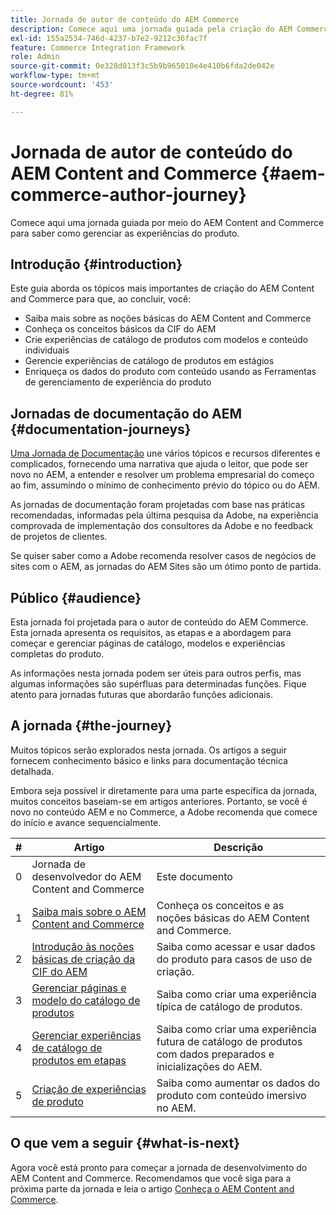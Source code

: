 ```yaml
---
title: Jornada de autor de conteúdo do AEM Commerce
description: Comece aqui uma jornada guiada pela criação do AEM Commerce
exl-id: 155a2534-746d-4237-b7e2-9212c36fac7f
feature: Commerce Integration Framework
role: Admin
source-git-commit: 0e328d013f3c5b9b965010e4e410b6fda2de042e
workflow-type: tm+mt
source-wordcount: '453'
ht-degree: 81%

---
```


# Jornada de autor de conteúdo do AEM Content and Commerce {#aem-commerce-author-journey}

Comece aqui uma jornada guiada por meio do AEM Content and Commerce para saber como gerenciar as experiências do produto.

## Introdução {#introduction}

Este guia aborda os tópicos mais importantes de criação do AEM Content and Commerce para que, ao concluir, você:

* Saiba mais sobre as noções básicas do AEM Content and Commerce
* Conheça os conceitos básicos da CIF do AEM
* Crie experiências de catálogo de produtos com modelos e conteúdo individuais
* Gerencie experiências de catálogo de produtos em estágios
* Enriqueça os dados do produto com conteúdo usando as Ferramentas de gerenciamento de experiência do produto

## Jornadas de documentação do AEM {#documentation-journeys}

[Uma Jornada de Documentação](/help/journey-documentation/documentation-journeys.md) une vários tópicos e recursos diferentes e complicados, fornecendo uma narrativa que ajuda o leitor, que pode ser novo no AEM, a entender e resolver um problema empresarial do começo ao fim, assumindo o mínimo de conhecimento prévio do tópico ou do AEM.

As jornadas de documentação foram projetadas com base nas práticas recomendadas, informadas pela última pesquisa da Adobe, na experiência comprovada de implementação dos consultores da Adobe e no feedback de projetos de clientes.

Se quiser saber como a Adobe recomenda resolver casos de negócios de sites com o AEM, as jornadas do AEM Sites são um ótimo ponto de partida.

## Público {#audience}

Esta jornada foi projetada para o autor de conteúdo do AEM Commerce. Esta jornada apresenta os requisitos, as etapas e a abordagem para começar e gerenciar páginas de catálogo, modelos e experiências completas do produto.

As informações nesta jornada podem ser úteis para outros perfis, mas algumas informações são supérfluas para determinadas funções. Fique atento para jornadas futuras que abordarão funções adicionais.

## A jornada {#the-journey}

Muitos tópicos serão explorados nesta jornada. Os artigos a seguir fornecem conhecimento básico e links para documentação técnica detalhada.

Embora seja possível ir diretamente para uma parte específica da jornada, muitos conceitos baseiam-se em artigos anteriores. Portanto, se você é novo no conteúdo AEM e no Commerce, a Adobe recomenda que comece do início e avance sequencialmente.

| # | Artigo | Descrição |
|---|---|---|
| 0 | Jornada de desenvolvedor do AEM Content and Commerce | Este documento |
| 1 | [Saiba mais sobre o AEM Content and Commerce](/help/commerce-cloud/introduction.md) | Conheça os conceitos e as noções básicas do AEM Content and Commerce. |
| 2 | [Introdução às noções básicas de criação da CIF do AEM](getting-started.md) | Saiba como acessar e usar dados do produto para casos de uso de criação. |
| 3 | [Gerenciar páginas e modelo do catálogo de produtos](catalog-templates.md) | Saiba como criar uma experiência típica de catálogo de produtos. |
| 4 | [Gerenciar experiências de catálogo de produtos em etapas](staged-catalog.md) | Saiba como criar uma experiência futura de catálogo de produtos com dados preparados e inicializações do AEM. |
| 5 | [Criação de experiências de produto](product-experience-management.md) | Saiba como aumentar os dados do produto com conteúdo imersivo no AEM. |

## O que vem a seguir {#what-is-next}

Agora você está pronto para começar a jornada de desenvolvimento do AEM Content and Commerce. Recomendamos que você siga para a próxima parte da jornada e leia o artigo [Conheça o AEM Content and Commerce](/help/commerce-cloud/introduction.md).
